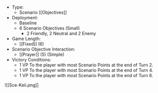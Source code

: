 - Type:
	- Scenario [[Objectives]]
- Deployment:
	- Baseline
	- 6 Scenario Objectives (Small)
		- 2 Friendly, 2 Neutral and 2 Enemy
- Game Length:
	- [[Fixed]] (6)
- Scenario Objective Interaction:
	- [[Prayer]] (5) (Simple)
- Victory Conditions:
	- 1 VP To the player with most Scenario Points at the end of Turn 2.
	- 1 VP To the player with most Scenario Points at the end of Turn 4.
	- 1 VP To the player with most Scenario Points at the end of Turn 6.

![[Sce-Keii.png]]